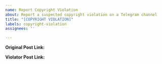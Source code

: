 ```yaml
---
name: Report Copyright Violation
about: Report a suspected copyright violation on a Telegram channel
title: "[COPYRIGHT VIOLATION]"
labels: copyright-violation
assignees: ''

---
```


**Original Post Link:**
<!-- Please provide the link to the original Telegram post -->

**Violator Post Link:**
<!-- Please provide the link to the post suspected of copying content -->